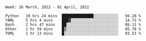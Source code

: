 <!--START_SECTION:waka-->
```text
Week: 26 March, 2022 - 01 April, 2022

Python   19 hrs 24 mins  ██████████████░░░░░░░░░░░   56.28 % 
YAML     5 hrs 4 mins    ███▓░░░░░░░░░░░░░░░░░░░░░   14.72 % 
Bash     2 hrs 47 mins   ██░░░░░░░░░░░░░░░░░░░░░░░   08.11 % 
Other    1 hr 59 mins    █▒░░░░░░░░░░░░░░░░░░░░░░░   05.78 % 
TOML     1 hr 13 mins    █░░░░░░░░░░░░░░░░░░░░░░░░   03.53 % 
```
<!--END_SECTION:waka-->
